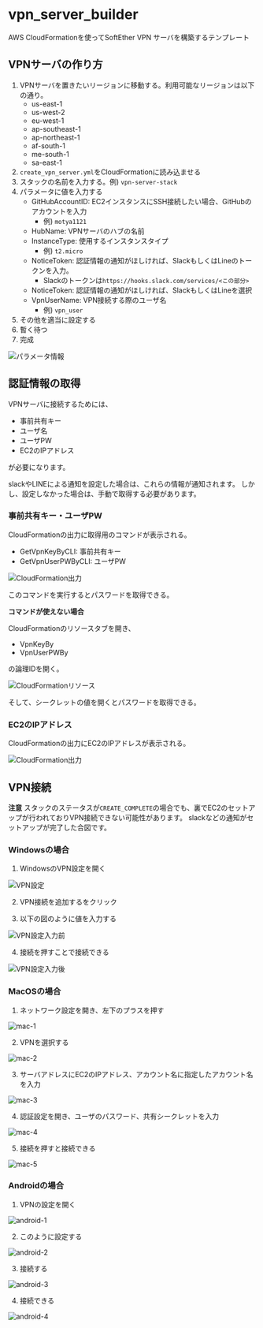 # vpn_server_builder

AWS CloudFormationを使ってSoftEther VPN サーバを構築するテンプレート

## VPNサーバの作り方

1. VPNサーバを置きたいリージョンに移動する。利用可能なリージョンは以下の通り。
    - us-east-1
    - us-west-2
    - eu-west-1
    - ap-southeast-1
    - ap-northeast-1
    - af-south-1
    - me-south-1
    - sa-east-1
2. `create_vpn_server.yml`をCloudFormationに読み込ませる
3. スタックの名前を入力する。例) `vpn-server-stack`
4. パラメータに値を入力する
   - GitHubAccountID: EC2インスタンスにSSH接続したい場合、GitHubのアカウントを入力
     - 例) `motya1121`
   - HubName: VPNサーバのハブの名前
   - InstanceType: 使用するインスタンスタイプ
     - 例) `t2.micro`
   - NoticeToken: 認証情報の通知がほしければ、SlackもしくはLineのトークンを入力。
     - Slackのトークンは`https://hooks.slack.com/services/<この部分>`
   - NoticeToken: 認証情報の通知がほしければ、SlackもしくはLineを選択
   - VpnUserName: VPN接続する際のユーザ名
     - 例) `vpn_user`
5. その他を適当に設定する
6. 暫く待つ
7. 完成

![パラメータ情報](pic/CFn_parameter.png)

## 認証情報の取得

VPNサーバに接続するためには、

- 事前共有キー
- ユーザ名
- ユーザPW
- EC2のIPアドレス

が必要になります。

slackやLINEによる通知を設定した場合は、これらの情報が通知されます。
しかし、設定しなかった場合は、手動で取得する必要があります。

### 事前共有キー・ユーザPW

CloudFormationの出力に取得用のコマンドが表示される。
- GetVpnKeyByCLI: 事前共有キー
- GetVpnUserPWByCLI: ユーザPW

![CloudFormation出力](pic/CFn_export.png)

このコマンドを実行するとパスワードを取得できる。

**コマンドが使えない場合**

CloudFormationのリソースタブを開き、

- VpnKeyBy
- VpnUserPWBy

の論理IDを開く。

![CloudFormationリソース](pic/CFn_resources.png)

そして、シークレットの値を開くとパスワードを取得できる。

### EC2のIPアドレス

CloudFormationの出力にEC2のIPアドレスが表示される。

![CloudFormation出力](pic/CFn_export.png)

## VPN接続

**注意**
スタックのステータスが`CREATE_COMPLETE`の場合でも、裏でEC2のセットアップが行われておりVPN接続できない可能性があります。
slackなどの通知がセットアップが完了した合図です。

### Windowsの場合

1. WindowsのVPN設定を開く

![VPN設定](pic/win_vpn_setup_1.png)

2. VPN接続を追加するをクリック


3. 以下の図のように値を入力する

![VPN設定入力前](pic/win_vpn_setup_2.png)

4. 接続を押すことで接続できる

![VPN設定入力後](pic/win_vpn_setup_3.png)

### MacOSの場合

1. ネットワーク設定を開き、左下のプラスを押す

![mac-1](pic/mac-1.png)

2. VPNを選択する

![mac-2](pic/mac-2.png)

3. サーバアドレスにEC2のIPアドレス、アカウント名に指定したアカウント名を入力

![mac-3](pic/mac-3.png)

4. 認証設定を開き、ユーザのパスワード、共有シークレットを入力

![mac-4](pic/mac-4.png)

5. 接続を押すと接続できる

![mac-5](pic/mac-5.png)


### Androidの場合

1. VPNの設定を開く

![android-1](pic/android-1.png)

2. このように設定する

![android-2](pic/android-2.png)

3. 接続する

![android-3](pic/android-3.png)

4. 接続できる

![android-4](pic/android-4.png)